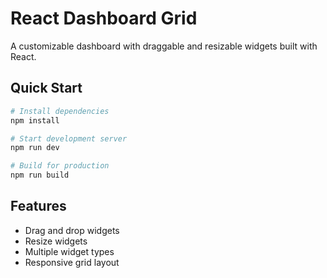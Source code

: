 # React Dashboard Grid

A customizable dashboard with draggable and resizable widgets built with React.

## Quick Start

```bash
# Install dependencies
npm install

# Start development server
npm run dev

# Build for production
npm run build
```

## Features

- Drag and drop widgets
- Resize widgets
- Multiple widget types
- Responsive grid layout
